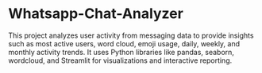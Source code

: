 # Whatsapp-Chat-Analyzer
This project analyzes user activity from messaging data to provide insights such as most active users, word cloud, emoji usage, daily, weekly, and monthly activity trends. It uses Python libraries like pandas, seaborn, wordcloud, and Streamlit for visualizations and interactive reporting.
